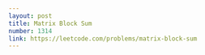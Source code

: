 ```yaml
---
layout: post
title: Matrix Block Sum
number: 1314
link: https://leetcode.com/problems/matrix-block-sum
---
```


